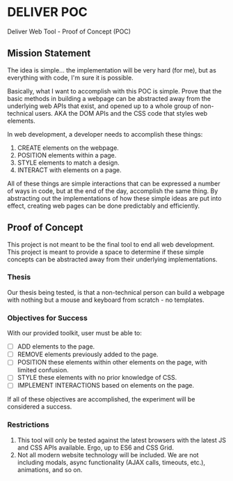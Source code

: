 # DELIVER POC
Deliver Web Tool - Proof of Concept (POC)

## Mission Statement
The idea is simple... the implementation will be very hard (for me), but as everything with code, I'm sure it is possible.

Basically, what I want to accomplish with this POC is simple. Prove that the basic methods in building a webpage can be abstracted away from the underlying web APIs that exist, and opened up to a whole group of non-technical users. AKA the DOM APIs and the CSS code that styles web elements.

In web development, a developer needs to accomplish these things:

1. CREATE elements on the webpage.
2. POSITION elements within a page.
3. STYLE elements to match a design.
4. INTERACT with elements on a page.

All of these things are simple interactions that can be expressed a number of ways in code, but at the end of the day, accomplish the same thing. By abstracting out the implementations of how these simple ideas are put into effect, creating web pages can be done predictably and efficiently.

## Proof of Concept

This project is not meant to be the final tool to end all web development. This project is meant to provide a space to determine if these simple concepts can be abstracted away from their underlying implementations. 

### Thesis

Our thesis being tested, is that a non-technical person can build a webpage with nothing but a mouse and keyboard from scratch - no templates.

### Objectives for Success

With our provided toolkit, user must be able to:

- [ ] ADD elements to the page.
- [ ] REMOVE elements previously added to the page.
- [ ] POSITION these elements within other elements on the page, with limited confusion.
- [ ] STYLE these elements with no prior knowledge of CSS.
- [ ] IMPLEMENT INTERACTIONS based on elements on the page.

If all of these objectives are accomplished, the experiment will be considered a success.

### Restrictions

1. This tool will only be tested against the latest browsers with the latest JS and CSS APIs available. Ergo, up to ES6 and CSS Grid.
2. Not all modern website technology will be included. We are not including modals, async functionality (AJAX calls, timeouts, etc.), animations, and so on.


